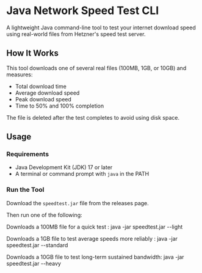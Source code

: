 # Java Network Speed Test CLI

A lightweight Java command-line tool to test your internet download speed using real-world files from Hetzner's speed test server.

## How It Works

This tool downloads one of several real files (100MB, 1GB, or 10GB) and measures:
- Total download time
- Average download speed
- Peak download speed
- Time to 50% and 100% completion

The file is deleted after the test completes to avoid using disk space.

## Usage

### Requirements

- Java Development Kit (JDK) 17 or later
- A terminal or command prompt with `java` in the PATH

### Run the Tool

Download the `speedtest.jar` file from the releases page.

Then run one of the following:

Downloads a 100MB file for a quick test : 
java -jar speedtest.jar --light



Downloads a 1GB file to test average speeds more reliably : 
java -jar speedtest.jar --standard


Downloads a 10GB file to test long-term sustained bandwidth:
java -jar speedtest.jar --heavy
